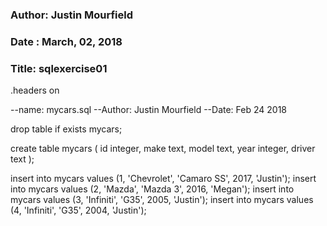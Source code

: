 ### Author: Justin Mourfield
### Date : March, 02, 2018
### Title: sqlexercise01


.headers on

--name: mycars.sql
--Author: Justin Mourfield
--Date: Feb 24 2018

drop table if exists mycars;

create table mycars (
	id integer,
	make text,
	model text,
	year integer,
	driver text
);

insert into mycars values (1, 'Chevrolet', 'Camaro SS', 2017, 'Justin');
insert into mycars values (2, 'Mazda', 'Mazda 3', 2016, 'Megan');
insert into mycars values (3, 'Infiniti', 'G35', 2005, 'Justin');
insert into mycars values (4, 'Infiniti', 'G35', 2004, 'Justin');
